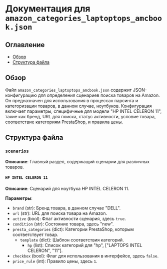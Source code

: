 # Документация для `amazon_categories_laptoptops_amcbook.json`

## Оглавление

- [Обзор](#обзор)
- [Структура файла](#структура-файла)

## Обзор

Файл `amazon_categories_laptoptops_amcbook.json` содержит JSON-конфигурацию для определения сценариев поиска товаров на Amazon. Он предназначен для использования в процессах парсинга и категоризации товаров, в данном случае, ноутбуков. Конфигурация включает параметры, специфичные для модели "HP INTEL CELERON 11", такие как бренд, URL для поиска, статус активности, условие товара, соответствие категориям PrestaShop, и правила цены.

## Структура файла

### `scenarios`

**Описание**: Главный раздел, содержащий сценарии для различных товаров.

#### `HP INTEL CELERON 11`

**Описание**: Сценарий для ноутбука HP INTEL CELERON 11.

**Параметры**:

- `brand` (str): Бренд товара, в данном случае "DELL".
- `url` (str): URL для поиска товара на Amazon.
- `active` (bool): Флаг активности сценария, здесь `true`.
- `condition` (str): Состояние товара, здесь "new".
- `presta_categories` (dict): Категории PrestaShop, которым соответствует товар.
  - `template` (dict): Шаблон соответствия категорий.
    - `hp` (list): Список категорий для "hp", ["LAPTOPS INTEL CELERON", "11"].
- `checkbox` (bool): Флаг для использования в интерфейсе, здесь `false`.
- `price_rule` (int): Правило цены, здесь `1`.